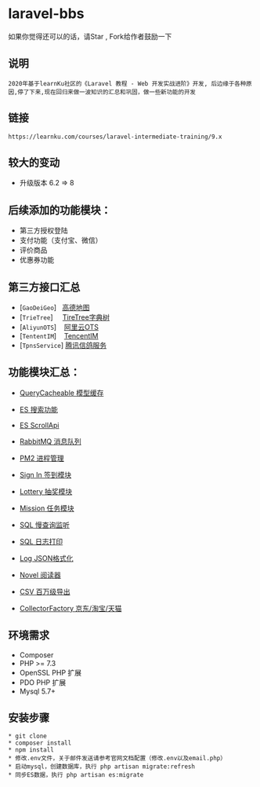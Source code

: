 # laravel-bbs
如果你觉得还可以的话，请Star , Fork给作者鼓励一下

## 说明
    2020年基于learnKu社区的《Laravel 教程 - Web 开发实战进阶》开发, 后边缘于各种原因,停了下来,现在回归来做一波知识的汇总和巩固，做一些新功能的开发

## 链接
    https://learnku.com/courses/laravel-intermediate-training/9.x

## 较大的变动
- 升级版本 6.2 => 8

## 后续添加的功能模块：
- 第三方授权登陆
- 支付功能（支付宝、微信）
- 评价商品
- 优惠券功能

## 第三方接口汇总
- [`GaoDeiGeo`]&nbsp;&nbsp;    [高德地图](app/ThirdParty/Service/GaoDeiGeo.php)
- [`TrieTree`]&nbsp;&nbsp;&nbsp;&nbsp;     [TireTree字典树](app/ThirdParty/Service/TrieTree.php)
- [`AliyunOTS`]&nbsp;&nbsp;&nbsp;    [阿里云OTS](app/Models/OTS/AliyunOTS.php)
- [`TententIM`]&nbsp;&nbsp;&nbsp;    [TencentIM](app/ThirdParty/Service/TencentIm.php)
- [`TpnsService`]  [腾讯信鸽服务](app/ThirdParty/Service/TpnsService.php) 

## 功能模块汇总：
- [QueryCacheable 模型缓存](app/Package/QueryCache/Traits/QueryCacheable.php)
- [ES 搜索功能](app/Http/Controllers/TopicsController.php)
- [ES ScrollApi](app/Console/Commands/Elasticsearch/TestScrollApi.php)
- [RabbitMQ 消息队列](app/Common/Components/RabbitMQ/RabbitMQ.php)
- [PM2 进程管理](pm2/delayed_message.json)


- [Sign In 签到模块](app/Package/Sign/SignServiceProvider.php)
- [Lottery 抽奖模块](app/Package/Lottery/LotteryServiceProvider.php)
- [Mission 任务模块](app/Package/Mission/MissionServiceProvider.php)


- [SQL 慢查询监听](app/Providers/DBServiceProvider.php)
- [SQL 日志打印](app/Providers/EventServiceProvider.php)
- [Log JSON格式化](app/Logging/CustomizeFormatter.php)


- [Novel 阅读器](app/ThirdParty/Service/NovelService.php)
- [CSV 百万级导出](app/Handlers/CSVExportHandler.php)
- [CollectorFactory 京东/淘宝/天猫](app/Package/Collector/CollectorFactory.php)

## 环境需求

* Composer
* PHP >= 7.3
* OpenSSL PHP 扩展
* PDO PHP 扩展
* Mysql 5.7+

## 安装步骤

```
* git clone
* composer install
* npm install
* 修改.env文件，关于邮件发送请参考官网文档配置（修改.env以及email.php）
* 启动mysql，创建数据库，执行 php artisan migrate:refresh
* 同步ES数据，执行 php artisan es:migrate
```
